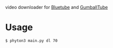 video downloader for [Bluetube](https://newbluetube.yooco.org/) and [GumballTube](https://gumballtube.yooco.org)
# Usage
```sh
$ phyton3 main.py dl 70
```
